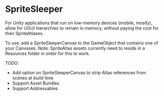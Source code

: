 # SpriteSleeper
For Unity applications that run on low-memory devices (mobile, mostly), allow for UGUI hierarchies to remain in memory, without paying the cost for their SpriteAtlases.

To use, add a SpriteSleeperCanvas to the GameObject that contains one of your Canvases. Note: SpriteAtlas assets currently need to reside in a Resources folder in order for this to work.

TODO:
- Add option on SpriteSleeperCanvas to strip Atlas references from scenes at build time
- Support Asset Bundles
- Support Addressables 